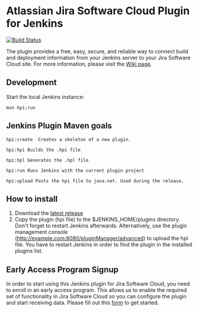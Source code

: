 # Atlassian Jira Software Cloud Plugin for Jenkins

[![Build Status](https://ci.jenkins.io/job/Plugins/job/atlassian-jira-software-cloud-plugin/job/master/badge/icon)](https://ci.jenkins.io/job/Plugins/job/atlassian-jira-software-cloud-plugin/job/master/)

The plugin provides a free, easy, secure, and reliable way to connect build and deployment information from your Jenkins server to your Jira Software Cloud site. For more information, please visit the [Wiki page](https://wiki.jenkins.io/display/JENKINS/Atlassian+Jira+Software+Cloud+Plugin).

## Development

Start the local Jenkins instance:

    mvn hpi:run


## Jenkins Plugin Maven goals

	hpi:create  Creates a skeleton of a new plugin.
	
	hpi:hpi Builds the .hpi file

	hpi:hpl Generates the .hpl file

	hpi:run Runs Jenkins with the current plugin project

	hpi:upload Posts the hpi file to java.net. Used during the release.
	
	
## How to install

1. Download the [latest release](https://github.com/atlassian/atlassian-jira-software-cloud/releases/latest)
2. Copy the plugin (hpi file) to the $JENKINS_HOME/plugins directory. Don't forget to restart Jenkins afterwards. 
Alternatively, use the plugin management console (http://example.com:8080/pluginManager/advanced) to upload the hpi file. You have to restart Jenkins in order to find the plugin in the installed plugins list.

Early Access Program Signup
-----------------------------------------------------------

In order to start using this Jenkins plugin for Jira Software Cloud, you need to enroll in an early access program. This allows us to enable the required set of functionality in Jira Software Cloud so you can configure the plugin and start receiving data. Please fill out this [form](https://forms.gle/z8QUubZcgy4HyJCs8) to get started.